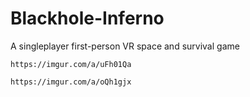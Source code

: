 # Blackhole-Inferno
A singleplayer first-person VR space and survival game


```https://imgur.com/a/uFh01Qa```

```https://imgur.com/a/oQh1gjx```
